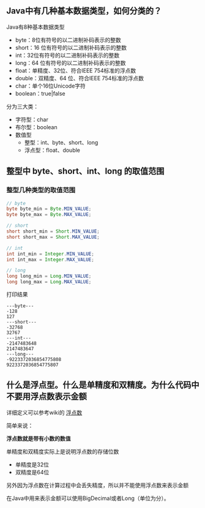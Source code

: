 ## Java中有几种基本数据类型，如何分类的？

Java有8种基本数据类型

- byte：8位有符号的以二进制补码表示的整数
- short：16 位有符号的以二进制补码表示的整数
- int：32位有符号的以二进制补码表示的整数
- long：64 位有符号的以二进制补码表示的整数
- float：单精度、32位、符合IEEE 754标准的浮点数
- double：双精度、64 位、符合IEEE 754标准的浮点数
- char：单个16位Unicode字符
- boolean：true|false

分为三大类：

- 字符型：char
- 布尔型：boolean
- 数值型
  - 整型：int、byte、short、long
  - 浮点型：float、double



## 整型中 byte、short、int、long 的取值范围

### 整型几种类型的取值范围

```java
// byte
byte byte_min = Byte.MIN_VALUE;
byte byte_max = Byte.MAX_VALUE;

// short
short short_min = Short.MIN_VALUE;
short short_max = Short.MAX_VALUE;

// int
int int_min = Integer.MIN_VALUE;
int int_max = Integer.MAX_VALUE;

// long
long long_min = Long.MIN_VALUE;
long long_max = Long.MAX_VALUE;
```

打印结果

```
---byte---
-128
127
---short---
-32768
32767
---int---
-2147483648
2147483647
---long---
-9223372036854775808
9223372036854775807
```



## 什么是浮点型。什么是单精度和双精度。为什么代码中不要用浮点数表示金额

详细定义可以参考wiki的 [浮点数](https://zh.wikipedia.org/wiki/%E6%B5%AE%E7%82%B9%E6%95%B0)

简单来说：

**浮点数就是带有小数的数值**

单精度和双精度实际上是说明浮点数的存储位数

- 单精度是32位
- 双精度是64位

另外因为浮点数在计算过程中会丢失精度，所以并不能使用浮点数来表示金额

在Java中用来表示金额可以使用BigDecimal或者Long（单位为分）。





